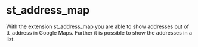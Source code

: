 st_address_map
==============

With the extension st_address_map you are able to show addresses out of tt_address in Google Maps. Further it is possible to show the addresses in a list.
